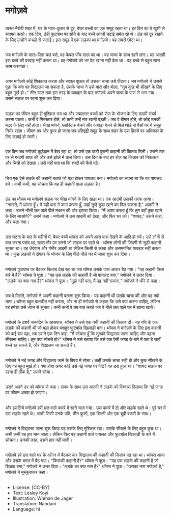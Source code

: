 # मगोज़वे

##
व्यस्त नैरोबी शहर में, घर के प्यार-दुलार से दूर, बेघर बच्चों का एक समूह रहता था। हर दिन का वे खुशी से स्वागत करते। एक दिन, ठंडी फुटपाथ पर सोने के बाद बच्चें अपनी चटाई समेत रहे थे। ठंड को दूर रखने के लिए उन्होंने कचड़े से जलाई। इस समूह में एक लड़का था मगोज़वे। वह सबसे छोटा था।

##
जब मगोज़वे के माता-पिता चल बसे, वह केवल पाँच साल का था। वह चाचा के साथ रहने लगा। यह आदमी इस बच्चे की परवाह नहीं करता था। वह मगोज़वे को भर पेट खाना नहीं देता था। वह बच्चे से बहुत सारा काम करवाता।

##
अगर मगोज़वे कोई शिकायत करता और सवाल पूछता तो उसका चाचा उसे पीटता। जब मगोज़वे ने उससे पूछा कि क्या वह विद्यालय जा सकता है, उसके चाचा ने उसे मारा और बोला, "तुम कुछ भी सीखने के लिए बहुत मूर्ख हो।" तीन साल तक इस तरह के व्यवहार के बाद मगोज़वे अपने चाचा के पास से भाग गया। उसने सड़क पर रहना शुरू कर दिया।

##
सड़क का जीवन बहुत ही मुश्किल भरा था और ज्यादातर बच्चों को रोज़ के भोजन के लिए काफ़ी संघर्ष करना पड़ता। कभी वे गिरफ्तार होते, तो कभी उन्हें मार खानी पड़ती। जब वे बीमार होते, तो कोई उनकी मदद के लिए नहीं होता। भीख मांगने, प्लास्टिक बेचने और कबाड़ा बेचने से मिले थोड़े से पैसों पर ये समूह निर्भर रहता। जीवन तब और दूभर हो जाता जब प्रतिद्वंद्वी समूह के साथ शहर के उस हिस्से पर अधिकार के लिए लड़ाई हो जाती।

##
एक दिन जब मगोज़वे कूड़ेदान में देख रहा था, तो उसे एक फटी पुरानी कहानी की किताब मिली। उसने उस पर से गन्दगी साफ़ की और उसे झोले में डाल लिया। उस दिन के बाद हर रोज़ वह किताब को निकलता और चित्रों को देखता। उसे नहीं पता था कि शब्दों को कैसे पढ़े।

##
चित्र एक ऐसे लड़के की कहानी बताते जो बड़ा होकर पायलट बना। मगोज़वे का सपना था कि वह पायलट बने। कभी कभी, वह सोचता कि वह ही कहानी वाला लड़का है।

##
ठंड का मौसम था मगोज़वे सड़क पर भीख मांगने के लिए खड़ा था। एक आदमी उसकी तरफ आया। "नमस्ते, मैं थॉमस हूँ। मैं यही पास में काम करता हूँ, जहाँ तुम्हें कुछ खाने का मिल सकता है," आदमी ने कहा। उसने नीली छत वाले पीले मकान की ओर इशारा किया। "मैं आशा करता हूं कि तुम वहाँ कुछ खाने के लिए जाओगे?" उसने कहा। मगोज़वे ने उस आदमी को देखा, और फिर घर को। "शायद," उसने कहा, और चला गया।

##
उस घटना के बाद के महीनों में, बेघर बच्चें थॉमस को अपने आस पास देखने के आदि हो गये। उसे लोगों से बात करना पसंद था, ख़ास तौर पर उनसे जो सड़क पर रहते थे। थॉमस लोगों की जिंदगी से जुड़ी कहानी सुनता था। वह धैर्यवान और गंभीर आदमी था लेकिन किसी से रूखा और असम्मानित व्यवहार नहीं करता था। कुछ लड़कों ने दोपहर के भोजन के लिए पीले नीले घर में जाना शुरू कर दिया।

##
मगोज़वे फुटपाथ पर बैठकर किताब देख रहा था जब थॉमस उसके पास आकर बैठ गया। "यह कहानी किस बारे में है?" थॉमस ने पूछा। "यह उस लड़के की कहानी है जो पायलट बना," मगोज़वे ने उत्तर दिया। "लड़के का क्या नाम है?" थॉमस ने पूछा। "मुझे नहीं पता, मैं पढ़ नहीं सकता," मगोज़वे ने धीरे से कहा।

##
जब वे मिलते, मगोज़वे ने अपनी कहानी बताना शुरू किया। यह कहानी थी उसके चाचा की और वह क्यों भागा। थॉमस बहुत बातचीत नहीं करता, और ना ही मगोज़वे से कहता कि उसे क्या करना चाहिए, लेकिन वह हमेशा उसे ध्यान से सुनता। कभी कभी वे तब बात करते जब वे नीले छत वाले घर में खाना खाते।

##
मगोज़वे के दशवें जन्मदिन के आसपास, थॉमस ने उसे एक नयी कहानी की किताब दी। यह गाँव के एक लड़के की कहानी थी जो बड़ा होकर मशहूर फुटबॉल खिलाड़ी बना। थॉमस ने मगोज़वे के लिए इस कहानी को कई बार पढ़ा, तब उसने एक दिन कहा, "मैं सोचता हूँ कि तुमको विद्यालय जाना चाहिए और पढ़ना सीखना चाहिए। तुम क्या सोचते हो?" थॉमस ने उसे बताया कि उसे एक ऐसी जगह के बारे में पता है जहाँ बच्चे रह सकते है, और विद्यालय जा सकते हैं।

##
मगोज़वे ने नई जगह और विद्यालय जाने के विषय में सोचा। कहीं उसके चाचा सही हो और कुछ सीखने के लिए वह बहुत मुर्ख हो। क्या होगा अगर कोई उसे नई जगह पर पीटे? वह डरा हुआ था। "शायद सड़क पर रहना ही ठीक है," उसने सोचा।

##
उसने अपने डर को थॉमस से कहा। समय के साथ उस आदमी ने लड़के को विश्वास दिलाया कि नई जगह पर जीवन अच्छा हो जाएगा।

##
और इसलिये मगोज़वे हरी छत वाले कमरे में रहने चला गया। उस कमरे में दो और लड़के रहते थे। पूरे घर में दस लड़के रहते थे। चाची सिसी उनके पति, तीन कुत्तों, एक बिल्ली और एक बूढ़ी बकरी के साथ।

##
मगोज़वे ने विद्यालय जाना शुरू किया यह उसके लिए मुश्किल रहा। उसके सीखने के लिए बहुत कुछ था। कभी कभी वह हार मान जाता। लेकिन फिर वह कहानी वाले पायलट और फुटबॉल खिलाड़ी के बारे में सोचता। उनकी तरह, उसने हार नहीं मानी।

##
मगोज़वे हरे छत वाले घर के आँगन में बैठकर कर विद्यालय की कहानी की किताब पढ़ रहा था। थॉमस आया और उसके बगल में बैठ गया। "किसकी कहानी है?" थॉमस ने पूछा। "यह एक लड़के की कहानी है जो शिक्षक बना," मगोज़वे ने उत्तर दिया। "लड़के का क्या नाम है?" थॉमस ने पूछा। "उसका नाम मगोज़वे है," मगोज़वे ने मुस्कुराकर कहा।

##
* License: [CC-BY]
* Text: Lesley Koyi
* Illustration: Wiehan de Jager
* Translation: Nandani
* Language: hi
